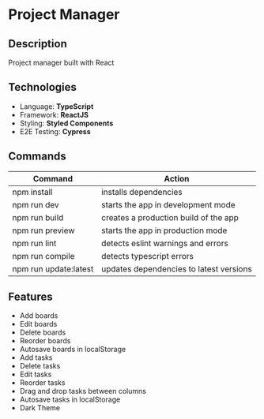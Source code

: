 # Project Manager

## Description

Project manager built with React

## Technologies

- Language: **TypeScript**
- Framework: **ReactJS**
- Styling: **Styled Components**
- E2E Testing: **Cypress**

## Commands

| Command               | Action                                  |
| --------------------- | --------------------------------------- |
| npm install           | installs dependencies                   |
| npm run dev           | starts the app in development mode      |
| npm run build         | creates a production build of the app   |
| npm run preview       | starts the app in production mode       |
| npm run lint          | detects eslint warnings and errors      |
| npm run compile       | detects typescript errors               |
| npm run update:latest | updates dependencies to latest versions |

## Features

- Add boards
- Edit boards
- Delete boards
- Reorder boards
- Autosave boards in localStorage
- Add tasks
- Delete tasks
- Edit tasks
- Reorder tasks
- Drag and drop tasks between columns
- Autosave tasks in localStorage
- Dark Theme

